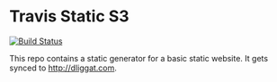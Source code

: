 # Travis Static S3

[![Build Status](https://travis-ci.org/dliggat/travis-static-s3.svg?branch=master)](https://travis-ci.org/dliggat/travis-static-s3)

This repo contains a static generator for a basic static website. It gets synced to http://dliggat.com.
